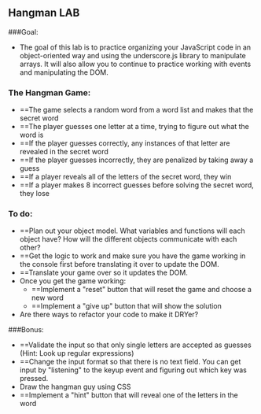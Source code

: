 ## Hangman LAB

###Goal:
* The goal of this lab is to practice organizing your JavaScript code in an object-oriented way and using the underscore.js library to manipulate arrays. It will also allow you to continue to practice working with events and manipulating the DOM.

### The Hangman Game:
* ==The game selects a random word from a word list and makes that the secret word
* ==The player guesses one letter at a time, trying to figure out what the word is
* ==If the player guesses correctly, any instances of that letter are revealed in the secret word
* ==If the player guesses incorrectly, they are penalized by taking away a guess
* ==If a player reveals all of the letters of the secret word, they win
* ==If a player makes 8 incorrect guesses before solving the secret word, they lose


### To do:
* ==Plan out your object model. What variables and functions will each object have? How will the different objects communicate with each other?
* ==Get the logic to work and make sure you have the game working in the console first before translating it over to update the DOM.
* ==Translate your game over so it updates the DOM.
* Once you get the game working:
	* ==Implement a "reset" button that will reset the game and choose a new word
	* ==Implement a "give up" button that will show the solution
* Are there ways to refactor your code to make it DRYer?

###Bonus:
* ==Validate the input so that only single letters are accepted as guesses (Hint: Look up regular expressions)
* ==Change the input format so that there is no text field. You can get input by "listening" to the keyup event and figuring out which key was pressed.
* Draw the hangman guy using CSS
* ==Implement a "hint" button that will reveal one of the letters in the word